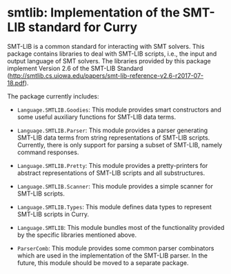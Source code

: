 smtlib: Implementation of the SMT-LIB standard for Curry
========================================================

SMT-LIB is a common standard for interacting with SMT solvers.
This package contains libraries to deal with SMT-LIB scripts, i.e., the input
and output language of SMT solvers.
The libraries provided by this package implement Version 2.6 of the SMT-LIB
Standard (http://smtlib.cs.uiowa.edu/papers/smt-lib-reference-v2.6-r2017-07-18.pdf).

The package currently includes:

* `Language.SMTLIB.Goodies`: This module provides smart constructors and some
  useful auxiliary functions for SMT-LIB data terms.
* `Language.SMTLIB.Parser`: This module provides a parser generating SMT-LIB
  data terms from string representations of SMT-LIB scripts. Currently, there is
  only support for parsing a subset of SMT-LIB, namely command responses.
* `Language.SMTLIB.Pretty`: This module provides a pretty-printers for abstract
  representations of SMT-LIB scripts and all substructures.
* `Language.SMTLIB.Scanner`: This module provides a simple scanner for
  SMT-LIB scripts.
* `Language.SMTLIB.Types`: This module defines data types to represent SMT-LIB
  scripts in Curry.

* `Language.SMTLIB`: This module bundles most of the functionality provided by
  the specific libraries mentioned above.

* `ParserComb`: This module provides some common parser combinators which are
  used in the implementation of the SMT-LIB parser.
  In the future, this module should be moved to a separate package.
